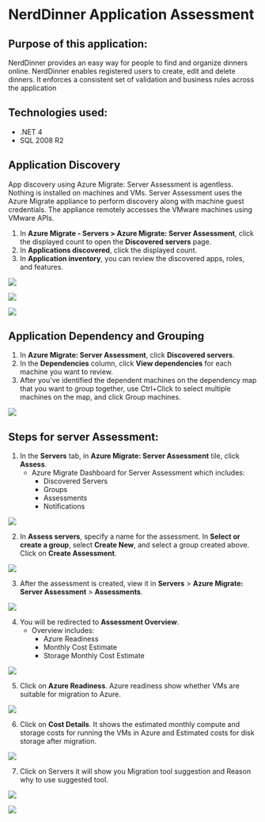 # NerdDinner Application Assessment
## Purpose of this application:
NerdDinner provides an easy way for people to find and organize dinners online. NerdDinner enables registered users to create, edit and delete dinners. It enforces a consistent set of validation and business rules across the application

## Technologies used:
- .NET 4
- SQL 2008 R2

## **Application Discovery**
App discovery using Azure Migrate: Server Assessment is agentless. Nothing is installed on machines and VMs. Server Assessment uses the Azure Migrate appliance to perform discovery along with machine guest credentials. The appliance remotely accesses the VMware machines using VMware APIs.

1. In **Azure Migrate - Servers > Azure Migrate: Server Assessment**, click the displayed count to open the **Discovered servers** page.
2. In **Applications discovered**, click the displayed count.
3. In **Application inventory**, you can review the discovered apps, roles, and features.

<p><kbd>
  <img src="https://github.com/Click2Cloud/Azure-Migrate/blob/master/images/nerd-dinner/application-discovery-sql.PNG?raw=true">
</kbd></p>

<p><kbd>
  <img src="https://github.com/Click2Cloud/Azure-Migrate/blob/master/images/nerd-dinner/application-discovery1.PNG?raw=true">
</kbd></p>

<p><kbd>
  <img src="https://github.com/Click2Cloud/Azure-Migrate/blob/master/images/nerd-dinner/application-discovery3.PNG?raw=true">
</kbd></p>

## Application Dependency and Grouping

1. In **Azure Migrate: Server Assessment**, click **Discovered servers**.
2. In the **Dependencies** column, click **View dependencies** for each machine you want to review.
3. After you've identified the dependent machines on the dependency map that you want to group together, use Ctrl+Click to select multiple machines on the map, and click Group machines.

<kbd>
  <img src="https://github.com/Click2Cloud/Azure-Migrate/blob/master/images/nerd-dinner/application-dependency.PNG?raw=true">
</kbd></p>

## Steps for server Assessment:

1. In the **Servers** tab, in **Azure Migrate: Server Assessment** tile, click **Assess**.
    - Azure Migrate Dashboard for Server Assessment which includes:
        - Discovered Servers
        - Groups
        - Assessments
        - Notifications

<kbd>
  <img src="https://github.com/Click2Cloud/Azure-Migrate/blob/master/images/tailwind-traders-petstore/assessment.PNG?raw=true">
</kbd></p>

2. In **Assess servers**, specify a name for the assessment. In **Select or create a group**, select **Create New**, and select a group created above. Click on **Create Assessment**.

<kbd>
  <img src="https://github.com/Click2Cloud/Azure-Migrate/blob/master/images/nerd-dinner/server-assessment-1.PNG?raw=true">
</kbd></p>

3. After the assessment is created, view it in **Servers** > **Azure Migrate: Server Assessment** > **Assessments**.

<kbd>
  <img src="https://github.com/Click2Cloud/Azure-Migrate/blob/master/images/nerd-dinner/server-assessment-2.PNG?raw=true">
</kbd></p>

4. You will be redirected to **Assessment Overview**.
    - Overview includes:
        - Azure Readiness
        - Monthly Cost Estimate
        - Storage Monthly Cost Estimate

<kbd>
  <img src="https://github.com/Click2Cloud/Azure-Migrate/blob/master/images/nerd-dinner/server-assessment-3.PNG?raw=true">
</kbd></p>

5. Click on **Azure Readiness**.
Azure readiness show whether VMs are suitable for migration to Azure.

<kbd>
  <img src="https://github.com/Click2Cloud/Azure-Migrate/blob/master/images/nerd-dinner/server-assessment-4.PNG?raw=true">
</kbd></p>

6. Click on **Cost Details**.
It shows the estimated monthly compute and storage costs for running the VMs in Azure and Estimated costs for disk storage after migration.

<kbd>
  <img src="https://github.com/Click2Cloud/Azure-Migrate/blob/master/images/nerd-dinner/server-assessment-5.PNG?raw=true">
</kbd></p>

7. Click on Servers it will show you Migration tool suggestion and Reason why to use suggested tool.

<kbd>
  <img src="https://github.com/Click2Cloud/Azure-Migrate/blob/master/images/nerd-dinner/server-assessment-6.PNG?raw=true">
</kbd></p>

<kbd>
  <img src="https://github.com/Click2Cloud/Azure-Migrate/blob/master/images/nerd-dinner/server-assessment-7.PNG?raw=true">
</kbd></p>